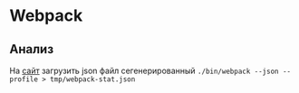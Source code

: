 # Webpack

## Анализ

На [сайт](http://webpack.github.io/analyse/) загрузить json файл сегенерированный `./bin/webpack --json --profile > tmp/webpack-stat.json`

